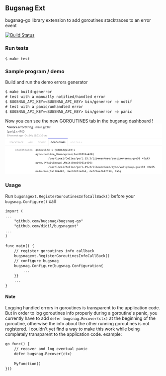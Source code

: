## Bugsnag Ext
bugsnag-go library extension to add goroutines stacktraces to an error event 

[![Build Status](https://travis-ci.org/didil/bugsnagext.svg?branch=master)](https://travis-ci.org/didil/bugsnagext)

### Run tests
```
$ make test
```
### Sample program / demo
Build and run the demo errors generator
```
$ make build-generror
# test with a manually notified/handled error
$ BUGSNAG_API_KEY=<BUGSNAG_API_KEY> bin/generror -e notif
# test with a panic/unhandled error
$ BUGSNAG_API_KEY=<BUGSNAG_API_KEY> bin/generror -e panic
```
Now you can see the new GOROUTINES tab in the bugsnag dashboard !
![Alt text](demo-assets/goroutines-tab.png?raw=true "Goroutines tab")

### Usage

Run `bugsnagext.RegisterGoroutinesInfoCallBack()` before your `bugsnag.Configure()` call

```
import (
...
    "github.com/bugsnag/bugsnag-go"
    "github.com/didil/bugsnagext"
...
)

func main() {
    // register goroutines info callback
    bugsnagext.RegisterGoroutinesInfoCallBack()
    // configure bugsnag
    bugsnag.Configure(bugsnag.Configuration{
        ...
    }}
    ...
}

```

#### Note
Logging handled errors in goroutines is transparent to the application code. But in order to log goroutines info properly during a goroutine's panic, you currently have to add `defer bugsnag.Recover(ctx)` at the beginning of the goroutine, otherwise the info about the other running goroutines is not registered. I couldn't yet find a way to make this work while being completely transparent to the application code. example:
```
go func() {
	// recover and log eventual panic
	defer bugsnag.Recover(ctx)

	MyFunction()
}()
```

